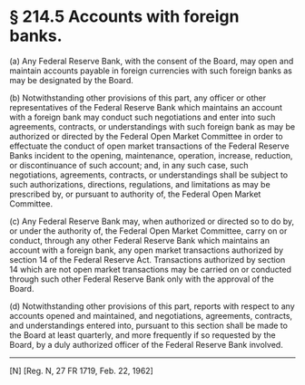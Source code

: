 # § 214.5   Accounts with foreign banks.

(a) Any Federal Reserve Bank, with the consent of the Board, may open and maintain accounts payable in foreign currencies with such foreign banks as may be designated by the Board. 


(b) Notwithstanding other provisions of this part, any officer or other representatives of the Federal Reserve Bank which maintains an account with a foreign bank may conduct such negotiations and enter into such agreements, contracts, or understandings with such foreign bank as may be authorized or directed by the Federal Open Market Committee in order to effectuate the conduct of open market transactions of the Federal Reserve Banks incident to the opening, maintenance, operation, increase, reduction, or discontinuance of such account; and, in any such case, such negotiations, agreements, contracts, or understandings shall be subject to such authorizations, directions, regulations, and limitations as may be prescribed by, or pursuant to authority of, the Federal Open Market Committee. 


(c) Any Federal Reserve Bank may, when authorized or directed so to do by, or under the authority of, the Federal Open Market Committee, carry on or conduct, through any other Federal Reserve Bank which maintains an account with a foreign bank, any open market transactions authorized by section 14 of the Federal Reserve Act. Transactions authorized by section 14 which are not open market transactions may be carried on or conducted through such other Federal Reserve Bank only with the approval of the Board. 


(d) Notwithstanding other provisions of this part, reports with respect to any accounts opened and maintained, and negotiations, agreements, contracts, and understandings entered into, pursuant to this section shall be made to the Board at least quarterly, and more frequently if so requested by the Board, by a duly authorized officer of the Federal Reserve Bank involved. 



---

[N] [Reg. N, 27 FR 1719, Feb. 22, 1962]




